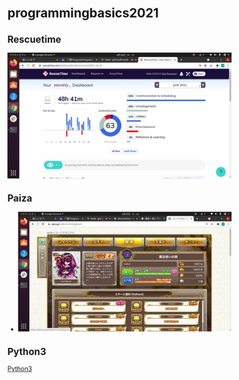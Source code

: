 # programmingbasics2021

## Rescuetime

![Rescuetime](./image/p1.png)

## Paiza

- ![コードクロニクル](./image/p2.png)

## Python3

[Python3](https://github.com/itc-21011/lesson.git)
